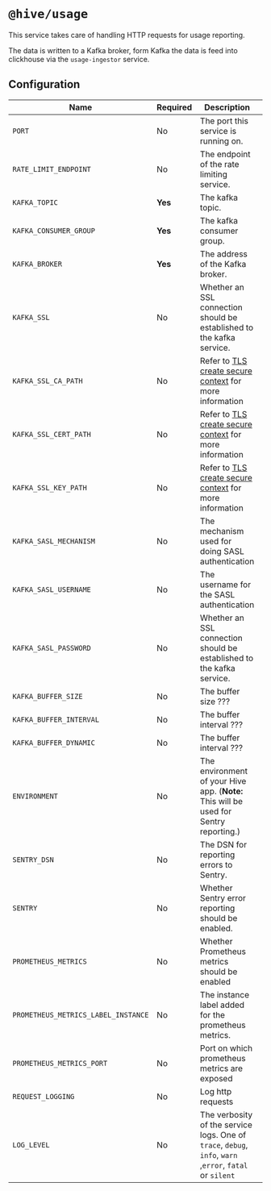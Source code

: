 # `@hive/usage`

This service takes care of handling HTTP requests for usage reporting.

The data is written to a Kafka broker, form Kafka the data is feed into clickhouse via the
`usage-ingestor` service.

## Configuration

| Name                                | Required | Description                                                                                                                                          | Example Value                                        |
| ----------------------------------- | -------- | ---------------------------------------------------------------------------------------------------------------------------------------------------- | ---------------------------------------------------- |
| `PORT`                              | No       | The port this service is running on.                                                                                                                 | `4001`                                               |
| `RATE_LIMIT_ENDPOINT`               | No       | The endpoint of the rate limiting service.                                                                                                           | `http://127.0.0.1:4012`                              |
| `KAFKA_TOPIC`                       | **Yes**  | The kafka topic.                                                                                                                                     | `usage_reports_v2`                                   |
| `KAFKA_CONSUMER_GROUP`              | **Yes**  | The kafka consumer group.                                                                                                                            | `usage_reports_v2`                                   |
| `KAFKA_BROKER`                      | **Yes**  | The address of the Kafka broker.                                                                                                                     | `127.0.0.1:29092`                                    |
| `KAFKA_SSL`                         | No       | Whether an SSL connection should be established to the kafka service.                                                                                | `1` (enabled) or `0` (disabled)                      |
| `KAFKA_SSL_CA_PATH`                 | No       | Refer to [TLS create secure context](https://nodejs.org/dist/latest-v8.x/docs/api/tls.html#tls_tls_createsecurecontext_options) for more information | `./path_to_ca`                                       |
| `KAFKA_SSL_CERT_PATH`               | No       | Refer to [TLS create secure context](https://nodejs.org/dist/latest-v8.x/docs/api/tls.html#tls_tls_createsecurecontext_options) for more information | `./path_to_cert`                                     |
| `KAFKA_SSL_KEY_PATH`                | No       | Refer to [TLS create secure context](https://nodejs.org/dist/latest-v8.x/docs/api/tls.html#tls_tls_createsecurecontext_options) for more information | `./path_to_key`                                      |
| `KAFKA_SASL_MECHANISM`              | No       | The mechanism used for doing SASL authentication                                                                                                     | `plain` or `scram-sha-256` or `scram-sha-512`        |
| `KAFKA_SASL_USERNAME`               | No       | The username for the SASL authentication                                                                                                             | `letmein`                                            |
| `KAFKA_SASL_PASSWORD`               | No       | Whether an SSL connection should be established to the kafka service.                                                                                | `letmein`                                            |
| `KAFKA_BUFFER_SIZE`                 | No       | The buffer size ???                                                                                                                                  | `12`                                                 |
| `KAFKA_BUFFER_INTERVAL`             | No       | The buffer interval ???                                                                                                                              | `1`                                                  |
| `KAFKA_BUFFER_DYNAMIC`              | No       | The buffer interval ???                                                                                                                              | `1`                                                  |
| `ENVIRONMENT`                       | No       | The environment of your Hive app. (**Note:** This will be used for Sentry reporting.)                                                                | `staging`                                            |
| `SENTRY_DSN`                        | No       | The DSN for reporting errors to Sentry.                                                                                                              | `https://dooobars@o557896.ingest.sentry.io/12121212` |
| `SENTRY`                            | No       | Whether Sentry error reporting should be enabled.                                                                                                    | `1` (enabled) or `0` (disabled)                      |
| `PROMETHEUS_METRICS`                | No       | Whether Prometheus metrics should be enabled                                                                                                         | `1` (enabled) or `0` (disabled)                      |
| `PROMETHEUS_METRICS_LABEL_INSTANCE` | No       | The instance label added for the prometheus metrics.                                                                                                 | `usage-service`                                      |
| `PROMETHEUS_METRICS_PORT`           | No       | Port on which prometheus metrics are exposed                                                                                                         | Defaults to `10254`                                  |
| `REQUEST_LOGGING`                   | No       | Log http requests                                                                                                                                    | `1` (enabled) or `0` (disabled)                      |
| `LOG_LEVEL`                         | No       | The verbosity of the service logs. One of `trace`, `debug`, `info`, `warn` ,`error`, `fatal` or `silent`                                             | `info` (default)                                     |
